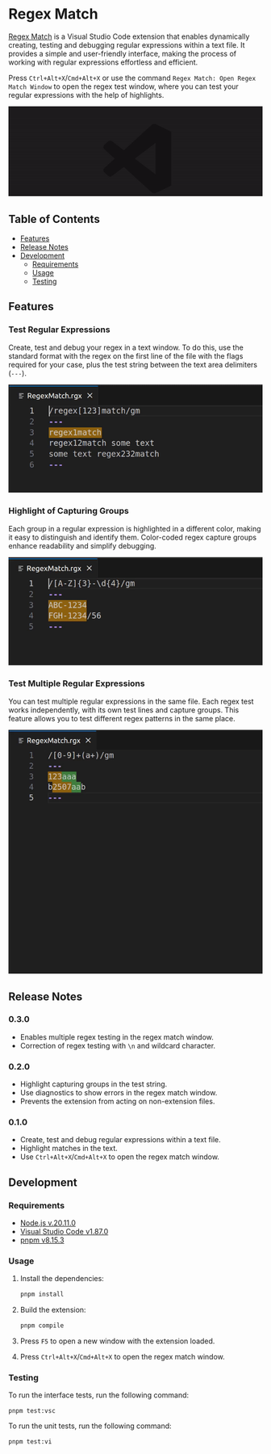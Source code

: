 # Regex Match

[Regex Match](https://marketplace.visualstudio.com/items?itemName=pedrohenrique-ql.regex-match) is a Visual Studio Code extension that enables dynamically creating, testing and debugging regular expressions within a text file. It provides a simple and user-friendly interface, making the process of working with regular expressions effortless and efficient.

Press `Ctrl+Alt+X`/`Cmd+Alt+X` or use the command `Regex Match: Open Regex Match Window` to open the regex test window, where you can test your regular expressions with the help of highlights.

![Regex Match Demo](https://raw.githubusercontent.com/pedrohenrique-ql/vscode-regex-match/main/resources/regex-match-demo.gif)

## Table of Contents

- [Features](#features)
- [Release Notes](#release-notes)
- [Development](#development)
  - [Requirements](#requirements)
  - [Usage](#usage)
  - [Testing](#testing)

## Features

### Test Regular Expressions

Create, test and debug your regex in a text window. To do this, use the standard format with the regex on the first line of the file with the flags required for your case, plus the test string between the text area delimiters (`---`).

![Testing Regular Expressions](https://raw.githubusercontent.com/pedrohenrique-ql/vscode-regex-match/main/resources/test-regex-feature.gif)

### Highlight of Capturing Groups

Each group in a regular expression is highlighted in a different color, making it easy to distinguish and identify them. Color-coded regex capture groups enhance readability and simplify debugging.

![Highlight of Capturing Groups](https://raw.githubusercontent.com/pedrohenrique-ql/vscode-regex-match/main/resources/capturing-groups-feature.gif)

### Test Multiple Regular Expressions

You can test multiple regular expressions in the same file. Each regex test works independently, with its own test lines and capture groups. This feature allows you to test different regex patterns in the same place.

![Test Multiple Regular Expressions](/resources/multiple-regex-feature.gif)

## Release Notes

### 0.3.0

- Enables multiple regex testing in the regex match window.
- Correction of regex testing with `\n` and wildcard character.

### 0.2.0

- Highlight capturing groups in the test string.
- Use diagnostics to show errors in the regex match window.
- Prevents the extension from acting on non-extension files.

### 0.1.0

- Create, test and debug regular expressions within a text file.
- Highlight matches in the text.
- Use `Ctrl+Alt+X`/`Cmd+Alt+X` to open the regex match window.

## Development

### Requirements

- [Node.js v.20.11.0](https://nodejs.org/)
- [Visual Studio Code v1.87.0](https://code.visualstudio.com/)
- [pnpm v8.15.3](https://pnpm.io/)

### Usage

1. Install the dependencies:

   ```bash
   pnpm install
   ```

2. Build the extension:

   ```bash
   pnpm compile
   ```

3. Press `F5` to open a new window with the extension loaded.
4. Press `Ctrl+Alt+X`/`Cmd+Alt+X` to open the regex match window.

### Testing

To run the interface tests, run the following command:

```
pnpm test:vsc
```

To run the unit tests, run the following command:

```
pnpm test:vi
```
